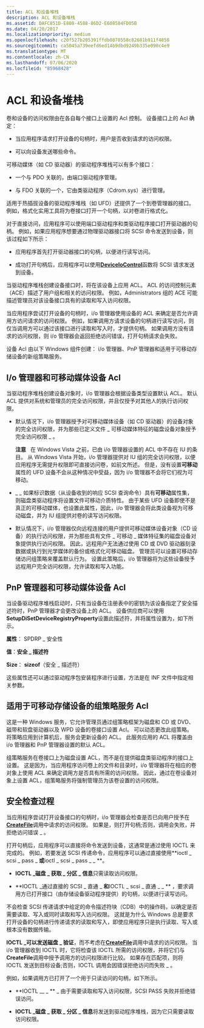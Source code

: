 ```yaml
---
title: ACL 和设备堆栈
description: ACL 和设备堆栈
ms.assetid: DAFC851D-E808-4588-86D2-E608584FD05B
ms.date: 04/20/2017
ms.localizationpriority: medium
ms.openlocfilehash: c20f527b205391ffdb0878558c82681b911f4858
ms.sourcegitcommit: ca5045a739eefd6ed14b9dbd9249b335e090c4e9
ms.translationtype: MT
ms.contentlocale: zh-CN
ms.lasthandoff: 07/06/2020
ms.locfileid: "85968428"
---
```

# <a name="acls-and-the-device-stack"></a>ACL 和设备堆栈


卷和设备的访问权限由在各自每个接口上设置的 Acl 控制。 设备接口上的 Acl 确定：

-   当应用程序请求打开设备的句柄时，用户是否收到请求的访问权限。

-   可以向设备发送哪些命令。

可移动媒体（如 CD 驱动器）的驱动程序堆栈可以有多个接口：

-   一个与 PDO 关联的，由端口驱动程序管理。

-   与 FDO 关联的一个，它由类驱动程序（Cdrom.sys）进行管理。

适用于热插拔设备的驱动程序堆栈（如 UFD）还提供了一个到卷管理器的接口。 例如，格式化实用工具将为卷接口打开一个句柄，以对卷进行格式化。

对于直接访问，应用程序可以使用端口驱动程序和类驱动程序接口打开驱动器的句柄。 例如，如果应用程序想要通过物理驱动器接口将 SCSI 命令发送到设备，则该过程如下所示：

-   应用程序首先打开驱动器接口的句柄，以便进行读写访问。

-   成功打开句柄后，应用程序可以使用[**DeviceIoControl**](https://docs.microsoft.com/windows/desktop/api/ioapiset/nf-ioapiset-deviceiocontrol)函数将 SCSI 请求发送到设备。

当驱动程序堆栈创建设备接口时，将在该设备上应用 ACL。 ACL 的访问控制元素（ACE）描述了用户组和相关的访问权限。 例如，Administrators 组的 ACE 可能描述管理员对该设备接口具有的读取和写入访问权限。

当应用程序尝试打开设备的句柄时，i/o 管理器使用设备的 ACL 来确定是否允许调用方访问请求的访问权限。 例如，如果调用方请求设备的句柄进行读写访问，则仅当调用方可以通过该接口进行读取和写入时，才提供句柄。 如果调用方没有请求的访问权限，则 i/o 管理器会返回拒绝访问错误，打开句柄请求会失败。

设备 Acl 由以下 Windows 组件创建： i/o 管理器、PnP 管理器和适用于可移动存储设备的新组策略服务。

## <a name="span-idi_o_manager_and_removable_media_device_aclsspanspan-idi_o_manager_and_removable_media_device_aclsspanspan-idi_o_manager_and_removable_media_device_aclsspanio-manager-and-removable-media-device-acls"></a><span id="I_O_Manager_and_Removable_Media_Device_ACLs"></span><span id="i_o_manager_and_removable_media_device_acls"></span><span id="I_O_MANAGER_AND_REMOVABLE_MEDIA_DEVICE_ACLS"></span>I/o 管理器和可移动媒体设备 Acl


当驱动程序堆栈创建设备对象时，i/o 管理器会根据设备类型设置默认 ACL。 默认 ACL 提供对系统和管理员的完全访问权限，并且仅授予对其他人的执行访问权限。

-   默认情况下，i/o 管理器授予对可移动媒体设备（如 CD 驱动器）的设备对象的完全访问权限，并为那些已定义文件 \_ 可移动媒体特征的磁盘设备对象授予完全访问权限 \_ 。

    **注意**   在 Windows Vista 之前，已由 i/o 管理器设置的 ACL 中不存在 IU 的条目。 从 Windows Vista 开始，i/o 管理器提供对 IU 组的完全访问权限，以便应用程序无需提升权限即可直接访问卷，如前文所述。 但是，没有设置**可移动**属性的 UFD 设备不会从这种情况中受益，因为 i/o 管理器不会将它们视为可移动。

     

-   \_ \_ 如果标识数据（从设备收到的响应 SCSI 查询命令）具有**可移动**属性集，则磁盘类驱动程序将设置文件可移动介质特性。 由于某些 UFD 设备即使不是真正的可移动媒体，也设置此属性，因此，i/o 管理器会将此类设备视为可移动磁盘，并为 IU 组提供对卷的读写访问权限。

-   默认情况下，i/o 管理器仅向远程连接的用户提供可移动媒体设备对象（CD 设备）的执行访问权限，并为那些具有文件 \_ 可移动 \_ 媒体特征集的磁盘设备对象提供执行访问权限。 因此，远程用户无法通过使用 CD 或 DVD 驱动器刻录数据或执行到光学媒体的备份或格式化可移动磁盘。 管理员可以设置可移动存储访问组策略来覆盖默认行为。 设置此策略后，i/o 管理器将为这些设备授予远程用户完全访问权限，允许读取和写入功能。

## <a name="span-idpnp_manager_and_removable_media_device_aclsspanspan-idpnp_manager_and_removable_media_device_aclsspanspan-idpnp_manager_and_removable_media_device_aclsspanpnp-manager-and-removable-media-device-acls"></a><span id="PnP_Manager_and_Removable_Media_Device_ACLs"></span><span id="pnp_manager_and_removable_media_device_acls"></span><span id="PNP_MANAGER_AND_REMOVABLE_MEDIA_DEVICE_ACLS"></span>PnP 管理器和可移动媒体设备 Acl


当设备驱动程序堆栈启动时，只有当设备在注册表中的密钥为该设备指定了安全描述符时，PnP 管理器才会更改设备上的 ACL。 设备供应商可以使用**SetupDiSetDeviceRegistryProperty**设置此描述符，并将属性设置为，如下所示。

**属性**： SPDRP \_ 安全性

**值**：**安全 \_ 描述符**

**Size**： **sizeof**（安全 \_ 描述符）


 

这些属性还可以通过驱动程序包安装程序进行设置，方法是在 INF 文件中指定相关参数。

## <a name="span-idgroup_policy_service_for_removable_storage_devices_aclsspanspan-idgroup_policy_service_for_removable_storage_devices_aclsspanspan-idgroup_policy_service_for_removable_storage_devices_aclsspangroup-policy-service-for-removable-storage-devices-acls"></a><span id="Group_Policy_Service_for_Removable_Storage_Devices_ACLs"></span><span id="group_policy_service_for_removable_storage_devices_acls"></span><span id="GROUP_POLICY_SERVICE_FOR_REMOVABLE_STORAGE_DEVICES_ACLS"></span>适用于可移动存储设备的组策略服务 Acl


这是一种 Windows 服务，它允许管理员通过组策略框架为磁盘和 CD 或 DVD、磁带和软盘驱动器以及 WPD 设备的卷接口设置 Acl。 可以动态更改此组策略。 将策略应用到计算机后，服务会更新设备的 ACL。 此服务应用的 ACL 将覆盖由 i/o 管理器和 PnP 管理器设置的默认 ACL。

组策略服务在卷接口上为磁盘设置 ACL，而不是在提供磁盘类驱动程序的接口上设置。 这是因为，当应用程序访问卷上的文件和目录时，i/o 管理器将在相应的卷对象上使用 ACL 来确定调用方是否具有所需的访问权限。 因此，通过在卷设备对象上设置 ACL，组策略服务将强制管理员为该卷设置的访问权限。

## <a name="span-idsecurity_check_processspanspan-idsecurity_check_processspanspan-idsecurity_check_processspansecurity-check-process"></a><span id="Security_Check_Process"></span><span id="security_check_process"></span><span id="SECURITY_CHECK_PROCESS"></span>安全检查过程


当应用程序尝试打开设备接口的句柄时，i/o 管理器会检查是否已向用户授予在[**CreateFile**](https://docs.microsoft.com/windows/desktop/api/fileapi/nf-fileapi-createfilea)调用中请求的访问权限。 如果是，则打开句柄;否则，调用会失败，并拒绝访问错误 \_ 。

打开句柄后，应用程序可以直接将命令发送到设备，这通常是通过使用 IOCTL 来完成的。 例如，若要发送 SCSI 传递命令，应用程序可以通过直接使用**ioctl \_ scsi \_ pass \_ **或**ioctl \_ scsi \_ pass \_ \_ **。

-   **IOCTL \_磁盘 \_ 获取 \_ 分区 \_ 信息**只需读取访问权限。

-   **IOCTL \_通过直接的 SCSI \_ 直通 \_ **和**IOCTL \_ scsi \_ 直通 \_ \_ ** ，要求调用方已打开接口（由存储设备驱动程序提供）的句柄，以便进行读写访问。

不会检查 SCSI 传递请求中给定的命令描述符块（CDB）中的操作码，以确定是否需要读取、写入或同时读取和写入访问权限。 这就是为什么 Windows 总是要求打开设备的句柄进行传递请求的读取和写入，即使应用程序只是执行读取、写入或根本没有数据传输。

**IOCTL \_可以发送磁盘 \_ 验证**，而不考虑在[**CreateFile**](https://docs.microsoft.com/windows/desktop/api/fileapi/nf-fileapi-createfilea)调用中请求的访问权限。 当 i/o 管理器收到 IOCTL 时，它将检查该 IOCTL 所需的访问权限，并将它们与**CreateFile**调用中授予调用方的访问权限进行比较。 如果存在匹配项，则将 IOCTL 发送到目标设备;否则，IOCTL 调用会因错误拒绝访问而失败 \_ 。

例如，如果调用方已打开了一个用于只读访问的句柄，如下所示。

-   **IOCTL \_\_ \_ ** \_ 由于需要读取和写入访问权限，SCSI PASS 失败并拒绝错误访问。

-   **IOCTL \_磁盘 \_ 获取 \_ 分区 \_ 信息**将发送到驱动程序堆栈，因为它只需要读取访问权限。

 

 




